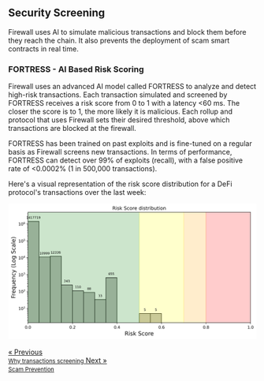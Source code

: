 
## Security Screening

Firewall uses Al to simulate malicious transactions and block them before they reach the chain. It also prevents the deployment of scam smart contracts in real time.


### FORTRESS - AI Based Risk Scoring

Firewall uses an advanced AI model called FORTRESS to analyze and detect high-risk transactions. Each transaction simulated and screened by FORTRESS receives a risk score from 0 to 1 with a latency <60 ms. The closer the score is to 1, the more likely it is malicious. Each rollup and protocol that uses Firewall sets their desired threshold, above which transactions are blocked at the firewall.

FORTRESS has been trained on past exploits and is fine-tuned on a regular basis as Firewall screens new transactions. In terms of performance, FORTRESS can detect over 99% of exploits (recall), with a false positive rate of <0.0002% (1 in 500,000 transactions).

Here's a visual representation of the risk score distribution for a DeFi protocol's transactions over the last week:


![fortress_risk_score](fortress.png)



<div class="nav-buttons">
  <a href="./why-transaction-screening.md" class="nav-button prev">
    « Previous
    <br>
    <small>Why transactions screening</small>
  </a>
  <a href="./forta-firewall-scam-prevention.md" class="nav-button next">
    Next »
    <br>
    <small>Scam Prevention</small>
  </a>
</div>